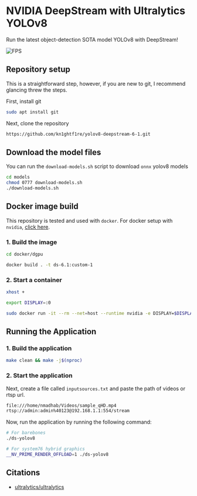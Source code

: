 # NVIDIA DeepStream with Ultralytics YOLOv8

Run the latest object-detection SOTA model YOLOv8 with DeepStream!

![FPS](resources/yolov8.gif)

## Repository setup

This is a straightforward step, however, if you are new to git, I recommend glancing threw the steps.

First, install git

```sh
sudo apt install git
```

Next, clone the repository

```sh
https://github.com/kn1ghtf1re/yolov8-deepstream-6-1.git
```

## Download the model files

You can run the `download-models.sh` script to download `onnx` yolov8 models

```sh
cd models
chmod 0777 download-models.sh
./download-models.sh
```
## Docker image build

This repository is tested and used with `docker`. For docker setup with `nvidia`, [click here](https://docs.nvidia.com/datacenter/cloud-native/container-toolkit/install-guide.html).

### 1. Build the image

```sh
cd docker/dgpu

docker build . -t ds-6.1:custom-1
```

### 2. Start a container

```sh
xhost +

export DISPLAY=:0

sudo docker run -it --rm --net=host --runtime nvidia -e DISPLAY=$DISPLAY -v /tmp/.X11-unix/:/tmp/.X11-unix -v <local-dir>/yolov8-deepstream-6-1:/app ds-6.1:custom-1
```

## Running the Application

### 1. Build the application

```sh
make clean && make -j$(nproc)
```

### 2. Start the application


Next, create a file called `inputsources.txt` and paste the path of videos or rtsp url.

```sh
file:///home/nmadhab/Videos/sample_qHD.mp4
rtsp://admin:admin%40123@192.168.1.1:554/stream
```

Now, run the application by running the following command:

```sh
# For barebones
./ds-yolov8

# For system76 hybrid graphics
__NV_PRIME_RENDER_OFFLOAD=1 ./ds-yolov8
```

## Citations

* [ultralytics/ultralytics](https://github.com/ultralytics/ultralytics)